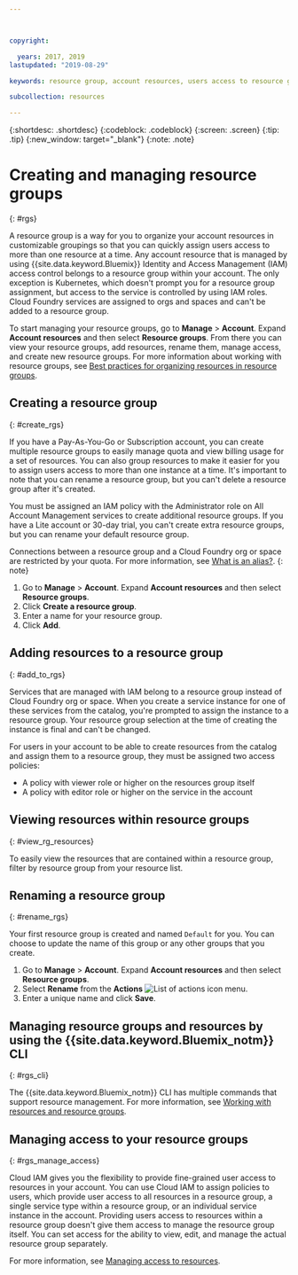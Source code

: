 ```yaml
---



copyright:

  years: 2017, 2019
lastupdated: "2019-08-29"

keywords: resource group, account resources, users access to resource groups, create resource group

subcollection: resources

---
```


{:shortdesc: .shortdesc}
{:codeblock: .codeblock}
{:screen: .screen}
{:tip: .tip}
{:new_window: target="_blank"}
{:note: .note}

# Creating and managing resource groups
{: #rgs}

A resource group is a way for you to organize your account resources in customizable groupings so that you can quickly assign users access to more than one resource at a time. Any account resource that is managed by using {{site.data.keyword.Bluemix}} Identity and Access Management (IAM) access control belongs to a resource group within your account. The only exception is Kubernetes, which doesn't prompt you for a resource group assignment, but access to the service is controlled by using IAM roles. Cloud Foundry services are assigned to orgs and spaces and can't be added to a resource group.

To start managing your resource groups, go to **Manage** &gt; **Account**. Expand **Account resources** and then select **Resource groups**. From there you can view your resource groups, add resources, rename them, manage access, and create new resource groups. For more information about working with resource groups, see [Best practices for organizing resources in resource groups](/docs/resources?topic=resources-bp_resourcegroups).


## Creating a resource group
{: #create_rgs}

If you have a Pay-As-You-Go or Subscription account, you can create multiple resource groups to easily manage quota and view billing usage for a set of resources. You can also group resources to make it easier for you to assign users access to more than one instance at a time. It's important to note that you can rename a resource group, but you can't delete a resource group after it's created.

You must be assigned an IAM policy with the Administrator role on All Account Management services to create additional resource groups. If you have a Lite account or 30-day trial, you can't create extra resource groups, but you can rename your default resource group.

Connections between a resource group and a Cloud Foundry org or space are restricted by your quota. For more information, see [What is an alias?](/docs/resources?topic=resources-connect_app#what_is_alias).
{: note}

1. Go to **Manage** &gt; **Account**. Expand **Account resources** and then select **Resource groups**.
2. Click **Create a resource group**.
3. Enter a name for your resource group.
4. Click **Add**.

## Adding resources to a resource group
{: #add_to_rgs}

Services that are managed with IAM belong to a resource group instead of Cloud Foundry org or space. When you create a service instance for one of these services from the catalog, you're prompted to assign the instance to a resource group. Your resource group selection at the time of creating the instance is final and can't be changed.

For users in your account to be able to create resources from the catalog and assign them to a resource group, they must be assigned two access policies:

* A policy with viewer role or higher on the resources group itself
* A policy with editor role or higher on the service in the account

## Viewing resources within resource groups
{: #view_rg_resources}

To easily view the resources that are contained within a resource group, filter by resource group from your resource list.

## Renaming a resource group
{: #rename_rgs}

Your first resource group is created and named `Default` for you. You can choose to update the name of this group or any other groups that you create.

1. Go to **Manage** &gt; **Account**. Expand **Account resources** and then select **Resource groups**.
2. Select **Rename** from the **Actions** ![List of actions icon](../icons/action-menu-icon.svg) menu.
3. Enter a unique name and click **Save**.

## Managing resource groups and resources by using the {{site.data.keyword.Bluemix_notm}} CLI
{: #rgs_cli}

The {{site.data.keyword.Bluemix_notm}} CLI has multiple commands that support resource management. For more information, see [Working with resources and resource groups](/docs/cli/reference/ibmcloud?topic=cloud-cli-ibmcloud_commands_resource#ibmcloud_commands_resource).

## Managing access to your resource groups
{: #rgs_manage_access}

Cloud IAM gives you the flexibility to provide fine-grained user access to resources in your account. You can use Cloud IAM to assign policies to users, which provide user access to all resources in a resource group, a single service type within a resource group, or an individual service instance in the account. Providing users access to resources within a resource group doesn't give them access to manage the resource group itself. You can set access for the ability to view, edit, and manage the actual resource group separately.

For more information, see [Managing access to resources](/docs/iam?topic=iam-iammanidaccser).
